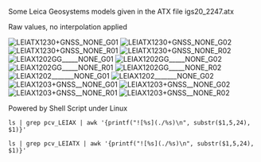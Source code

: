 Some Leica Geosystems models given in the ATX file igs20_2247.atx

Raw values, no interpolation applied

![LEIATX1230+GNSS_NONE_G01](./pcv_LEIATX1230+GNSS_NONE_G01.png)
![LEIATX1230+GNSS_NONE_G02](./pcv_LEIATX1230+GNSS_NONE_G02.png)
![LEIATX1230+GNSS_NONE_R01](./pcv_LEIATX1230+GNSS_NONE_R01.png)
![LEIATX1230+GNSS_NONE_R02](./pcv_LEIATX1230+GNSS_NONE_R02.png)
![LEIAX1202GG_____NONE_G01](./pcv_LEIAX1202GG_____NONE_G01.png)
![LEIAX1202GG_____NONE_G02](./pcv_LEIAX1202GG_____NONE_G02.png)
![LEIAX1202GG_____NONE_R01](./pcv_LEIAX1202GG_____NONE_R01.png)
![LEIAX1202GG_____NONE_R02](./pcv_LEIAX1202GG_____NONE_R02.png)
![LEIAX1202_______NONE_G01](./pcv_LEIAX1202_______NONE_G01.png)
![LEIAX1202_______NONE_G02](./pcv_LEIAX1202_______NONE_G02.png)
![LEIAX1203+GNSS__NONE_G01](./pcv_LEIAX1203+GNSS__NONE_G01.png)
![LEIAX1203+GNSS__NONE_G02](./pcv_LEIAX1203+GNSS__NONE_G02.png)
![LEIAX1203+GNSS__NONE_R01](./pcv_LEIAX1203+GNSS__NONE_R01.png)
![LEIAX1203+GNSS__NONE_R02](./pcv_LEIAX1203+GNSS__NONE_R02.png)

Powered by Shell Script under Linux
```
ls | grep pcv_LEIAX | awk '{printf("![%s](./%s)\n", substr($1,5,24), $1)}'
```
```
ls | grep pcv_LEIATX | awk '{printf("![%s](./%s)\n", substr($1,5,24), $1)}'
```
